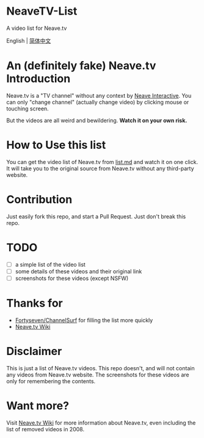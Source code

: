 # NeaveTV-List

A video list for Neave.tv

English | [简体中文](./README-CN.md)

# An (definitely fake) Neave.tv Introduction

Neave.tv is a "TV channel" without any context by [Neave Interactive](https://neave.com). You can only "change channel" (actually change video) by clicking mouse or touching screen.

But the videos are all weird and bewildering. **Watch it on your own risk.**

# How to Use this list

You can get the video list of Neave.tv from [list.md](./list.md) and watch it on one click. It will take you to the original source from Neave.tv without any third-party website.

# Contribution

Just easily fork this repo, and start a Pull Request. Just don't break this repo.

# TODO

- [ ] a simple list of the video list
- [ ] some details of these videos and their original link
- [ ] screenshots for these videos (except NSFW)

# Thanks for

- [Fortyseven/ChannelSurf](https://github.com/Fortyseven/ChannelSurf) for filling the list more quickly
- [Neave.tv Wiki](https://neavetv.fandom.com)

# Disclaimer

This is just a list of Neave.tv videos. This repo doesn't, and will not contain any videos from Neave.tv website. The screenshots for these videos are only for remembering the contents.

# Want more?

Visit [Neave.tv Wiki](https://neavetv.fandom.com) for more information about Neave.tv, even including the list of removed videos in 2008.